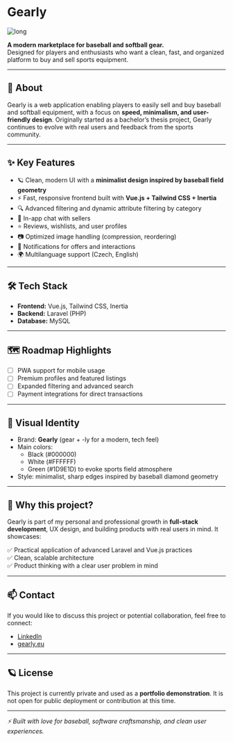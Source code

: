 # Gearly

![long](https://github.com/user-attachments/assets/4868fa12-bff6-4d85-b788-0885e31fc657)

**A modern marketplace for baseball and softball gear.**  
Designed for players and enthusiasts who want a clean, fast, and organized platform to buy and sell sports equipment.

---

## 🚀 About

Gearly is a web application enabling players to easily sell and buy baseball and softball equipment, with a focus on **speed, minimalism, and user-friendly design**. Originally started as a bachelor’s thesis project, Gearly continues to evolve with real users and feedback from the sports community.

---

## ✨ Key Features

- 🪐 Clean, modern UI with a **minimalist design inspired by baseball field geometry**
- ⚡ Fast, responsive frontend built with **Vue.js + Tailwind CSS + Inertia**
- 🔍 Advanced filtering and dynamic attribute filtering by category
- 💬 In-app chat with sellers
- ⭐ Reviews, wishlists, and user profiles
- 📷 Optimized image handling (compression, reordering)
- 🔔 Notifications for offers and interactions
- 🌍 Multilanguage support (Czech, English)

---

## 🛠️ Tech Stack

- **Frontend:** Vue.js, Tailwind CSS, Inertia
- **Backend:** Laravel (PHP)
- **Database:** MySQL

---

## 🗺️ Roadmap Highlights

- [ ] PWA support for mobile usage
- [ ] Premium profiles and featured listings
- [ ] Expanded filtering and advanced search
- [ ] Payment integrations for direct transactions

---

## 🎨 Visual Identity

- Brand: **Gearly** (gear + -ly for a modern, tech feel)
- Main colors:
  - Black (#000000)
  - White (#FFFFFF)
  - Green (#1D9E1D) to evoke sports field atmosphere
- Style: minimalist, sharp edges inspired by baseball diamond geometry

---

## 🤝 Why this project?

Gearly is part of my personal and professional growth in **full-stack development**, UX design, and building products with real users in mind. It showcases:

✅ Practical application of advanced Laravel and Vue.js practices  
✅ Clean, scalable architecture  
✅ Product thinking with a clear user problem in mind

---

## 📫 Contact

If you would like to discuss this project or potential collaboration, feel free to connect:

- [LinkedIn](https://linkedin.com/in/vojtěch-koubek-559981243)  
- [gearly.eu](https://gearly.eu)

---

## 🪐 License

This project is currently private and used as a **portfolio demonstration**. It is not open for public deployment or contribution at this time.

---

_⚡ Built with love for baseball, software craftsmanship, and clean user experiences._

